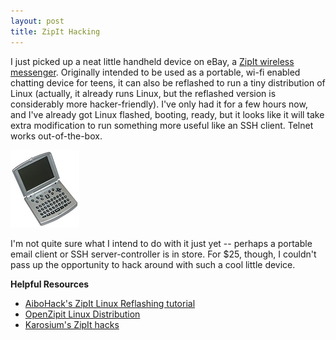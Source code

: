 ```yaml
---
layout: post
title: ZipIt Hacking
---
```

I just picked up a neat little handheld device on eBay, a [ZipIt wireless messenger](http://zipitwireless.com/productzip.html). Originally intended to be used as a portable, wi-fi enabled chatting device for teens, it can also be reflashed to run a tiny distribution of Linux (actually, it already runs Linux, but the reflashed version is considerably more hacker-friendly). I've only had it for a few hours now, and I've already got Linux flashed, booting, ready, but it looks like it will take extra modification to run something more useful like an SSH client. Telnet works out-of-the-box.

![zipit device](/assets/zipit.jpg)

I'm not quite sure what I intend to do with it just yet -- perhaps a portable email client or SSH server-controller is in store. For $25, though, I couldn't pass up the opportunity to hack around with such a cool little device.

**Helpful Resources**

* [AiboHack's ZipIt Linux Reflashing tutorial](http://www.aibohack.com/zipit/reflash.htm)
* [OpenZipit Linux Distribution](http://www.openzipit.org/Development/OpenZipit/)
* [Karosium's ZipIt hacks](http://karosium.com/)